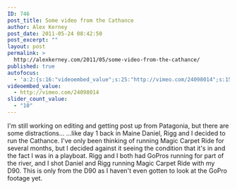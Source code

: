 ```yaml
---
ID: 746
post_title: Some video from the Cathance
author: Alex Kerney
post_date: 2011-05-24 08:42:50
post_excerpt: ""
layout: post
permalink: >
  http://alexkerney.com/2011/05/some-video-from-the-cathance/
published: true
autofocus:
  - 'a:2:{s:16:"videoembed_value";s:25:"http://vimeo.com/24098014";s:15:"copyright_value";s:0:"";}'
videoembed_value:
  - http://vimeo.com/24098014
slider_count_value:
  - "10"
---
```

I'm still working on editing and getting post up from Patagonia, but there are some distractions... ...like day 1 back in Maine Daniel, Rigg and I decided to run the Cathance. I've only been thinking of running Magic Carpet Ride for several months, but I decided against it seeing the condition that it's in and the fact I was in a playboat. Rigg and I both had GoPros running for part of the river, and I shot Daniel and Rigg running Magic Carpet Ride with my D90. This is only from the D90 as I haven't even gotten to look at the GoPro footage yet.